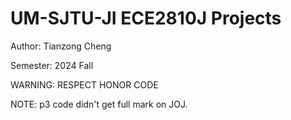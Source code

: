 # UM-SJTU-JI ECE2810J Projects

Author: Tianzong Cheng

Semester: 2024 Fall

WARNING: RESPECT HONOR CODE

NOTE: p3 code didn't get full mark on JOJ.
